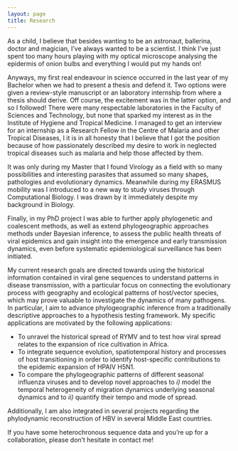 ```yaml
---
layout: page
title: Research
---
```


As a child, I believe that besides wanting to be an astronaut, ballerina, doctor and magician, I’ve always wanted to be a scientist. I think I’ve just spent too many hours playing with my optical microscope analysing the epidermis of onion bulbs and everything I would put my hands on!

Anyways, my first real endeavour in science occurred in the last year of my Bachelor when we had to present a thesis and defend it. Two options were given a review-style manuscript or an laboratory internship from where a thesis should derive. Off course, the excitement was in the latter option, and so I followed! There were many respectable laboratories in the Faculty of Sciences and Technology, but none that sparked my interest as in the Institute of Hygiene and Tropical Medicine. I managed to get an interview for an internship as a Research Fellow in the Centre of Malaria and other Tropical Diseases, I it is in all honesty that I believe that I got the position because of how passionately described my desire to work in neglected tropical diseases such as malaria and help those affected by them.

It was only during my Master that I found Virology as a field with so many possibilities and interesting parasites that assumed so many shapes, pathologies and evolutionary dynamics. Meanwhile during my ERASMUS mobility was I introduced to a new way to study viruses through Computational Biology. I was drawn by it immediately despite my background in Biology. 

Finally, in my PhD project I was able to further apply phylogenetic and coalescent methods, as well as extend phylogeographic approaches methods under Bayesian inference, to assess the public health threats of viral epidemics and gain insight into the emergence and early transmission dynamics, even before systematic epidemiological surveillance has been initiated. 

My current research goals are directed towards using the historical information contained in viral gene sequences to understand patterns in disease transmission, with a particular focus on connecting the evolutionary process with geography and ecological patterns of host/vector species, which may prove valuable to investigate the dynamics of many pathogens. 
In particular, I aim to advance phylogeographic inference from a traditionally descriptive approaches to a hypothesis testing framework. My specific applications are motivated by the following applications:
* To unravel the historical spread of RYMV and to test how viral spread relates to the expansion of rice cultivation in Africa.
* To integrate sequence evolution, spatiotemporal history and processes of host transitioning in order to identify host-specific contributions to the epidemic expansion of HPAIV H5N1.
* To compare the phylogeographic patterns of different seasonal influenza viruses and to develop novel approaches to <i>i)</i> model the temporal heterogeneity of migration dynamics underlying seasonal dynamics and to <i>ii)</i> quantify their tempo and mode of spread.

Additionally, I am also integrated in several projects regarding the phylodynamic reconstruction of HBV in several Middle East countries.

If you have some heterochronous sequence data and you’re up for a collaboration, please don’t hesitate in contact me!